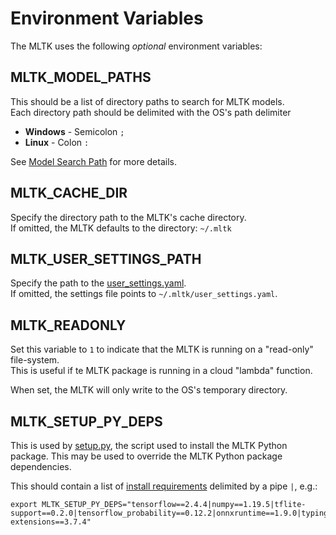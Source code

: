 # Environment Variables

The MLTK uses the following _optional_ environment variables:

## MLTK_MODEL_PATHS

This should be a list of directory paths to search for MLTK models.  
Each directory path should be delimited with the OS's path delimiter

- __Windows__ - Semicolon `;`
- __Linux__ - Colon `:`

See [Model Search Path](../guides/model_search_path) for more details.

## MLTK_CACHE_DIR

Specify the directory path to the MLTK's cache directory.  
If omitted, the MLTK defaults to the directory: `~/.mltk`

## MLTK_USER_SETTINGS_PATH

Specify the path to the [user_settings.yaml](./settings_file.md).  
If omitted, the settings file points to `~/.mltk/user_settings.yaml`.

## MLTK_READONLY

Set this variable to `1` to indicate that the MLTK is running on a "read-only" file-system.  
This is useful if te MLTK package is running in a cloud "lambda" function.  

When set, the MLTK will only write to the OS's temporary directory.


## MLTK_SETUP_PY_DEPS

This is used by [setup.py](https://github.com/SiliconLabs/mltk/blob/master/setup.py), the script used to install the MLTK Python package.
This may be used to override the MLTK Python package dependencies.

This should contain a list of [install requirements](https://packaging.python.org/en/latest/discussions/install-requires-vs-requirements/) delimited by a pipe `|`, e.g.:

```
export MLTK_SETUP_PY_DEPS="tensorflow==2.4.4|numpy==1.19.5|tflite-support==0.2.0|tensorflow_probability==0.12.2|onnxruntime==1.9.0|typing-extensions==3.7.4"
```
